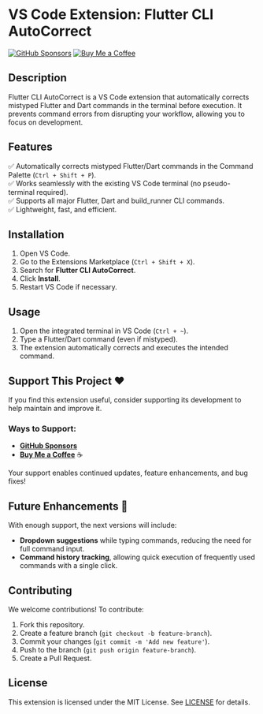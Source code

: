 # VS Code Extension: Flutter CLI AutoCorrect

[![GitHub Sponsors](https://img.shields.io/badge/GitHub-Sponsor-blue?logo=github)](https://github.com/sponsors/apratim-arora)
[![Buy Me a Coffee](https://img.shields.io/badge/Buy%20Me%20a%20Coffee-Support%20Me-yellow?logo=buy-me-a-coffee)](https://buymeacoffee.com/apratim.arora)

## Description
Flutter CLI AutoCorrect is a VS Code extension that automatically corrects mistyped Flutter and Dart commands in the terminal before execution. It prevents command errors from disrupting your workflow, allowing you to focus on development.

## Features
✅ Automatically corrects mistyped Flutter/Dart commands in the Command Palette (`Ctrl + Shift + P`).  
✅ Works seamlessly with the existing VS Code terminal (no pseudo-terminal required).  
✅ Supports all major Flutter, Dart and build_runner CLI commands.  
✅ Lightweight, fast, and efficient.

## Installation
1. Open VS Code.
2. Go to the Extensions Marketplace (`Ctrl + Shift + X`).
3. Search for **Flutter CLI AutoCorrect**.
4. Click **Install**.
5. Restart VS Code if necessary.

## Usage
1. Open the integrated terminal in VS Code (`Ctrl + ~`).
2. Type a Flutter/Dart command (even if mistyped).
3. The extension automatically corrects and executes the intended command.

## Support This Project ❤️
If you find this extension useful, consider supporting its development to help maintain and improve it.  

### Ways to Support:
- **[GitHub Sponsors](https://github.com/sponsors/apratim-arora)**  
- **[Buy Me a Coffee](https://buymeacoffee.com/apratim.arora)** ☕  

Your support enables continued updates, feature enhancements, and bug fixes!

## Future Enhancements 🚀
With enough support, the next versions will include:
- **Dropdown suggestions** while typing commands, reducing the need for full command input.
- **Command history tracking**, allowing quick execution of frequently used commands with a single click.

## Contributing
We welcome contributions! To contribute:
1. Fork this repository.
2. Create a feature branch (`git checkout -b feature-branch`).
3. Commit your changes (`git commit -m 'Add new feature'`).
4. Push to the branch (`git push origin feature-branch`).
5. Create a Pull Request.

## License
This extension is licensed under the MIT License. See [LICENSE](./LICENSE) for details.
